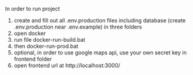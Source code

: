 In order to run project

1. create and fill out all .env.production files including database (create .env.production near .env.example) in three folders
2. open docker
3. run file docker-run-build.bat
4. then docker-run-prod.bat
5. optional, in order to use google maps api, use your own secret key in frontend folder
6. open frontend url at http://localhost:3000/
